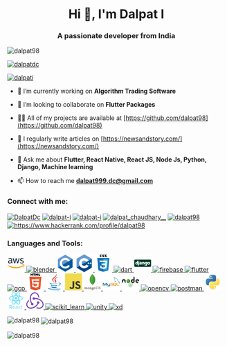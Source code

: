 <h1 align="center">Hi 👋, I'm Dalpat I</h1>
<h3 align="center">A passionate developer from India</h3>

<p align="left"> <img src="https://komarev.com/ghpvc/?username=dalpat98&label=Profile%20views&color=129e00&style=plastic" alt="dalpat98" /> </p>

<!--
<p align="left"> <a href="https://github.com/ryo-ma/github-profile-trophy"><img src="https://github-profile-trophy.vercel.app/?username=dalpat98" alt="dalpat98" /></a> </p>
-->

<p align="left"> <a href="https://twitter.com/DalpatDc" target="blank"><img src="https://img.shields.io/twitter/follow/dalpatdc?logo=twitter&style=for-the-badge" alt="dalpatdc" /></a> </p>
<p align="left"> <a href="https://www.linkedin.com/in/dalpat-i-b5b451166/" target="blank"><img src="https://img.shields.io/badge/LinkedIn-Follow%20me%20on%20LinkedIn-green" alt="dalpati" /></a> </p>


- 🔭 I’m currently working on **Algorithm Trading Software**

- 👯 I’m looking to collaborate on **Flutter Packages**

- 👨‍💻 All of my projects are available at [https://github.com/dalpat98](https://github.com/dalpat98)

- 📝 I regularly write articles on [https://newsandstory.com/](https://newsandstory.com/)

- 💬 Ask me about **Flutter, React Native, React JS, Node Js, Python, Django, Machine learning**

- 📫 How to reach me **dalpat999.dc@gmail.com**

<h3 align="left">Connect with me:</h3>
<p align="left">
<a href="https://twitter.com/DalpatDc" target="blank"><img align="center" src="https://cdn.jsdelivr.net/npm/simple-icons@3.0.1/icons/twitter.svg" alt="DalpatDc" height="30" width="40" /></a>
<a href="https://wa.me/+917073708192" target="blank"><img align="center" src="https://cdn.jsdelivr.net/npm/simple-icons@3.0.1/icons/whatsapp.svg" alt="dalpat-i" height="30" width="40" /></a>
<a href="https://www.linkedin.com/in/dalpat-i-b5b451166/" target="blank"><img align="center" src="https://cdn.jsdelivr.net/npm/simple-icons@3.0.1/icons/linkedin.svg" alt="dalpat-i" height="30" width="40" /></a>
<a href="https://www.instagram.com/dalpat_chaudhary__/" target="blank"><img align="center" src="https://cdn.jsdelivr.net/npm/simple-icons@3.0.1/icons/instagram.svg" alt="dalpat_chaudhary__" height="30" width="40" /></a>
<a href="https://www.codechef.com/users/dalpat98" target="blank"><img align="center" src="https://cdn.jsdelivr.net/npm/simple-icons@3.1.0/icons/codechef.svg" alt="dalpat98" height="30" width="40" /></a>
<a href="https://www.hackerrank.com/profile/dalpat98" target="blank"><img align="center" src="https://cdn.jsdelivr.net/npm/simple-icons@3.0.1/icons/hackerrank.svg" alt="https://www.hackerrank.com/profile/dalpat98" height="30" width="40" /></a>
</p>

<h3 align="left">Languages and Tools:</h3>
<p align="left"> <a href="https://aws.amazon.com" target="_blank"> <img src="https://raw.githubusercontent.com/devicons/devicon/master/icons/amazonwebservices/amazonwebservices-original-wordmark.svg" alt="aws" width="40" height="40"/> </a> <a href="https://www.blender.org/" target="_blank"> <img src="https://download.blender.org/branding/community/blender_community_badge_white.svg" alt="blender" width="40" height="40"/> </a>
 <a href="https://www.cprogramming.com/" target="_blank"> <img src="https://raw.githubusercontent.com/devicons/devicon/master/icons/c/c-original.svg" alt="c" width="40" height="40"/> </a> <a href="https://www.w3schools.com/cpp/" target="_blank"> <img src="https://raw.githubusercontent.com/devicons/devicon/master/icons/cplusplus/cplusplus-original.svg" alt="cplusplus" width="40" height="40"/> </a> <a href="https://www.w3schools.com/css/" target="_blank"> <img src="https://raw.githubusercontent.com/devicons/devicon/master/icons/css3/css3-original-wordmark.svg" alt="css3" width="40" height="40"/> </a> <a href="https://dart.dev" target="_blank"> <img src="https://www.vectorlogo.zone/logos/dartlang/dartlang-icon.svg" alt="dart" width="40" height="40"/> </a> <a href="https://www.djangoproject.com/" target="_blank"> <img src="https://raw.githubusercontent.com/devicons/devicon/master/icons/django/django-original.svg" alt="django" width="40" height="40"/> </a> <a href="https://firebase.google.com/" target="_blank"> <img src="https://www.vectorlogo.zone/logos/firebase/firebase-icon.svg" alt="firebase" width="40" height="40"/> </a> <a href="https://flutter.dev" target="_blank"> <img src="https://www.vectorlogo.zone/logos/flutterio/flutterio-icon.svg" alt="flutter" width="40" height="40"/> </a> <a href="https://cloud.google.com" target="_blank"> <img src="https://www.vectorlogo.zone/logos/google_cloud/google_cloud-icon.svg" alt="gcp" width="40" height="40"/> </a> <a href="https://www.w3.org/html/" target="_blank"> <img src="https://raw.githubusercontent.com/devicons/devicon/master/icons/html5/html5-original-wordmark.svg" alt="html5" width="40" height="40"/> </a> <a href="https://www.java.com" target="_blank"> <img src="https://raw.githubusercontent.com/devicons/devicon/master/icons/java/java-original.svg" alt="java" width="40" height="40"/> </a> <a href="https://developer.mozilla.org/en-US/docs/Web/JavaScript" target="_blank"> <img src="https://raw.githubusercontent.com/devicons/devicon/master/icons/javascript/javascript-original.svg" alt="javascript" width="40" height="40"/> </a> <a href="https://www.mongodb.com/" target="_blank"> <img src="https://raw.githubusercontent.com/devicons/devicon/master/icons/mongodb/mongodb-original-wordmark.svg" alt="mongodb" width="40" height="40"/> </a> <a href="https://www.mysql.com/" target="_blank"> <img src="https://raw.githubusercontent.com/devicons/devicon/master/icons/mysql/mysql-original-wordmark.svg" alt="mysql" width="40" height="40"/> </a> <a href="https://nodejs.org" target="_blank"> <img src="https://raw.githubusercontent.com/devicons/devicon/master/icons/nodejs/nodejs-original-wordmark.svg" alt="nodejs" width="40" height="40"/> </a> <a href="https://opencv.org/" target="_blank"> <img src="https://www.vectorlogo.zone/logos/opencv/opencv-icon.svg" alt="opencv" width="40" height="40"/> </a> <a href="https://postman.com" target="_blank"> <img src="https://www.vectorlogo.zone/logos/getpostman/getpostman-icon.svg" alt="postman" width="40" height="40"/> </a> <a href="https://www.python.org" target="_blank"> <img src="https://raw.githubusercontent.com/devicons/devicon/master/icons/python/python-original.svg" alt="python" width="40" height="40"/> </a> <a href="https://reactjs.org/" target="_blank"> <img src="https://raw.githubusercontent.com/devicons/devicon/master/icons/react/react-original-wordmark.svg" alt="react" width="40" height="40"/> </a> <a href="https://redux.js.org" target="_blank"> <img src="https://raw.githubusercontent.com/devicons/devicon/master/icons/redux/redux-original.svg" alt="redux" width="40" height="40"/> </a> <a href="https://scikit-learn.org/" target="_blank"> <img src="https://upload.wikimedia.org/wikipedia/commons/0/05/Scikit_learn_logo_small.svg" alt="scikit_learn" width="40" height="40"/> </a> <a href="https://unity.com/" target="_blank"> <img src="https://www.vectorlogo.zone/logos/unity3d/unity3d-icon.svg" alt="unity" width="40" height="40"/> </a> <a href="https://www.adobe.com/products/xd.html" target="_blank"> <img src="https://cdn.worldvectorlogo.com/logos/adobe-xd.svg" alt="xd" width="40" height="40"/> </a> </p>

<p><img align="left" src="https://github-readme-stats.vercel.app/api/top-langs?username=dalpat98&show_icons=true&locale=en&layout=compact" alt="dalpat98" /></p>

<p>&nbsp;<img align="center" src="https://github-readme-stats.vercel.app/api?username=dalpat98&show_icons=true&locale=en" alt="dalpat98" /></p>

<p><img align="center" src="https://github-readme-streak-stats.herokuapp.com/?user=dalpat98&" alt="dalpat98" /></p>
